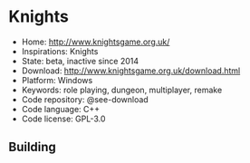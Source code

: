 # Knights

- Home: http://www.knightsgame.org.uk/
- Inspirations: Knights
- State: beta, inactive since 2014
- Download: http://www.knightsgame.org.uk/download.html
- Platform: Windows
- Keywords: role playing, dungeon, multiplayer, remake
- Code repository: @see-download
- Code language: C++
- Code license: GPL-3.0

## Building
